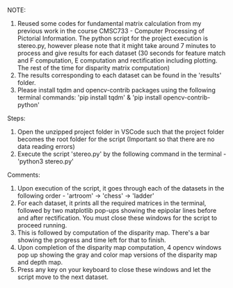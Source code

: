 NOTE: 
1. Reused some codes for fundamental matrix calculation from my previous work in the course CMSC733 - Computer Processing of Pictorial Information. The python script for the project execution is stereo.py, however please note that it might take around 7 minutes to process and give results for each dataset (30 seconds for feature match and F computation, E computation and rectification including plotting. The rest of the time for disparity matrix computation)
2. The results corresponding to each dataset can be found in the 'results' folder.
3. Please install tqdm and opencv-contrib packages using the following terminal commands:
'pip install tqdm' & 'pip install opencv-contrib-python'

Steps:

1. Open the unzipped project folder in VSCode such that the project folder becomes the root folder for the script (Important so that there are no data reading errors)
2. Execute the script 'stereo.py' by the following command in the terminal - 'python3 stereo.py'

Comments:

 1. Upon execution of the script, it goes through each of the datasets in the following order - 'artroom' -> 'chess' -> 'ladder'
 2. For each dataset, it prints all the required matrices in the terminal, followed by two matplotlib pop-ups showing the epipolar lines before and after rectification. You must close these windows for the script to proceed running.
 3. This is followed by computation of the disparity map. There's a bar showing the progress and time left for that to finish.
 4. Upon completion of the disparity map computation, 4 opencv windows pop up showing the gray and color map versions of the disparity map and depth map.
 5. Press any key on your keyboard to close these windows and let the script move to the next dataset.
 